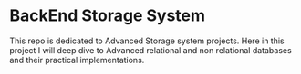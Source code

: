 # BackEnd Storage System

This repo is dedicated to Advanced Storage system projects. Here in this project I will deep dive to Advanced relational and non relational databases and their practical implementations.
